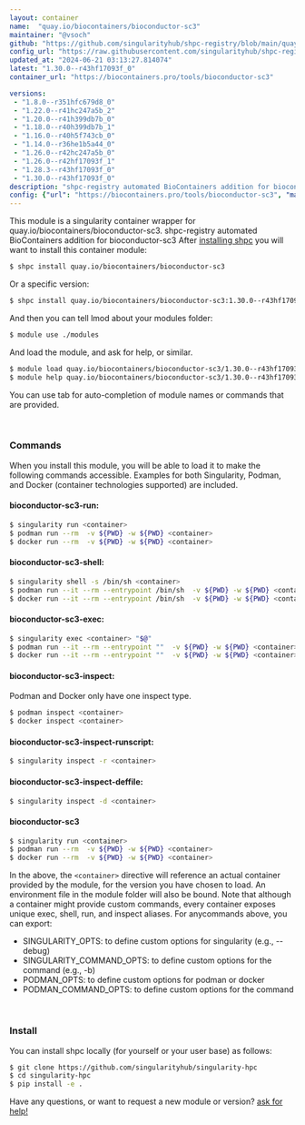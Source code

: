 ```yaml
---
layout: container
name:  "quay.io/biocontainers/bioconductor-sc3"
maintainer: "@vsoch"
github: "https://github.com/singularityhub/shpc-registry/blob/main/quay.io/biocontainers/bioconductor-sc3/container.yaml"
config_url: "https://raw.githubusercontent.com/singularityhub/shpc-registry/main/quay.io/biocontainers/bioconductor-sc3/container.yaml"
updated_at: "2024-06-21 03:13:27.814074"
latest: "1.30.0--r43hf17093f_0"
container_url: "https://biocontainers.pro/tools/bioconductor-sc3"

versions:
 - "1.8.0--r351hfc679d8_0"
 - "1.22.0--r41hc247a5b_2"
 - "1.20.0--r41h399db7b_0"
 - "1.18.0--r40h399db7b_1"
 - "1.16.0--r40h5f743cb_0"
 - "1.14.0--r36he1b5a44_0"
 - "1.26.0--r42hc247a5b_0"
 - "1.26.0--r42hf17093f_1"
 - "1.28.3--r43hf17093f_0"
 - "1.30.0--r43hf17093f_0"
description: "shpc-registry automated BioContainers addition for bioconductor-sc3"
config: {"url": "https://biocontainers.pro/tools/bioconductor-sc3", "maintainer": "@vsoch", "description": "shpc-registry automated BioContainers addition for bioconductor-sc3", "latest": {"1.30.0--r43hf17093f_0": "sha256:9745f73f184e303ffa5146e0bd51e49510ac09cea216fc3c1b7a7a83bb1ff014"}, "tags": {"1.8.0--r351hfc679d8_0": "sha256:0497316480637c02d04e33c439f662e6cd00b812e5703e16f6d3e9255847963c", "1.22.0--r41hc247a5b_2": "sha256:4bb50eaefc15a90c33b2a65ee0d8636d63897a7032db8bac7a8496e68422fb55", "1.20.0--r41h399db7b_0": "sha256:fd0884ecbb56a93615070033e6851d9f8bbd164fff7020b424e1ccbbb59ceb10", "1.18.0--r40h399db7b_1": "sha256:703e12fb4561f8c614fcd106624f06ababf386fd12284553d68025844f42eac6", "1.16.0--r40h5f743cb_0": "sha256:2f7756554fa69a521f918b4f0b532bf91a79562a148c5ee5458a48a5d3c3f771", "1.14.0--r36he1b5a44_0": "sha256:40fb1b93cdfad0b302e40301efa0482002b8568a1643f0c9536e391aae9a70d5", "1.26.0--r42hc247a5b_0": "sha256:987f977515ba7c58418d2fc3250db148f3a784f9fe9fd88cd983680199fa106a", "1.26.0--r42hf17093f_1": "sha256:cc00dcfa40cd5e124910972fda4dd9a0a9799ac9a92a099bacccc5313e753a54", "1.28.3--r43hf17093f_0": "sha256:456229a8dcbe7220b8fbd7f2f258fffaabd0fa0d4f087d457bae113b68cac009", "1.30.0--r43hf17093f_0": "sha256:9745f73f184e303ffa5146e0bd51e49510ac09cea216fc3c1b7a7a83bb1ff014"}, "docker": "quay.io/biocontainers/bioconductor-sc3"}
---
```


This module is a singularity container wrapper for quay.io/biocontainers/bioconductor-sc3.
shpc-registry automated BioContainers addition for bioconductor-sc3
After [installing shpc](#install) you will want to install this container module:


```bash
$ shpc install quay.io/biocontainers/bioconductor-sc3
```

Or a specific version:

```bash
$ shpc install quay.io/biocontainers/bioconductor-sc3:1.30.0--r43hf17093f_0
```

And then you can tell lmod about your modules folder:

```bash
$ module use ./modules
```

And load the module, and ask for help, or similar.

```bash
$ module load quay.io/biocontainers/bioconductor-sc3/1.30.0--r43hf17093f_0
$ module help quay.io/biocontainers/bioconductor-sc3/1.30.0--r43hf17093f_0
```

You can use tab for auto-completion of module names or commands that are provided.

<br>

### Commands

When you install this module, you will be able to load it to make the following commands accessible.
Examples for both Singularity, Podman, and Docker (container technologies supported) are included.

#### bioconductor-sc3-run:

```bash
$ singularity run <container>
$ podman run --rm  -v ${PWD} -w ${PWD} <container>
$ docker run --rm  -v ${PWD} -w ${PWD} <container>
```

#### bioconductor-sc3-shell:

```bash
$ singularity shell -s /bin/sh <container>
$ podman run --it --rm --entrypoint /bin/sh  -v ${PWD} -w ${PWD} <container>
$ docker run --it --rm --entrypoint /bin/sh  -v ${PWD} -w ${PWD} <container>
```

#### bioconductor-sc3-exec:

```bash
$ singularity exec <container> "$@"
$ podman run --it --rm --entrypoint ""  -v ${PWD} -w ${PWD} <container> "$@"
$ docker run --it --rm --entrypoint ""  -v ${PWD} -w ${PWD} <container> "$@"
```

#### bioconductor-sc3-inspect:

Podman and Docker only have one inspect type.

```bash
$ podman inspect <container>
$ docker inspect <container>
```

#### bioconductor-sc3-inspect-runscript:

```bash
$ singularity inspect -r <container>
```

#### bioconductor-sc3-inspect-deffile:

```bash
$ singularity inspect -d <container>
```



#### bioconductor-sc3

```bash
$ singularity run <container>
$ podman run --rm  -v ${PWD} -w ${PWD} <container>
$ docker run --rm  -v ${PWD} -w ${PWD} <container>
```


In the above, the `<container>` directive will reference an actual container provided
by the module, for the version you have chosen to load. An environment file in the
module folder will also be bound. Note that although a container
might provide custom commands, every container exposes unique exec, shell, run, and
inspect aliases. For anycommands above, you can export:

 - SINGULARITY_OPTS: to define custom options for singularity (e.g., --debug)
 - SINGULARITY_COMMAND_OPTS: to define custom options for the command (e.g., -b)
 - PODMAN_OPTS: to define custom options for podman or docker
 - PODMAN_COMMAND_OPTS: to define custom options for the command

<br>

### Install

You can install shpc locally (for yourself or your user base) as follows:

```bash
$ git clone https://github.com/singularityhub/singularity-hpc
$ cd singularity-hpc
$ pip install -e .
```

Have any questions, or want to request a new module or version? [ask for help!](https://github.com/singularityhub/singularity-hpc/issues)